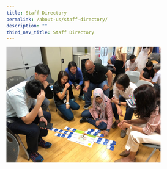 ```yaml
---
title: Staff Directory
permalink: /about-us/staff-directory/
description: ""
third_nav_title: Staff Directory
---
```

<img src="/images/Staff%20Directory.jpg" style="width:80%">
